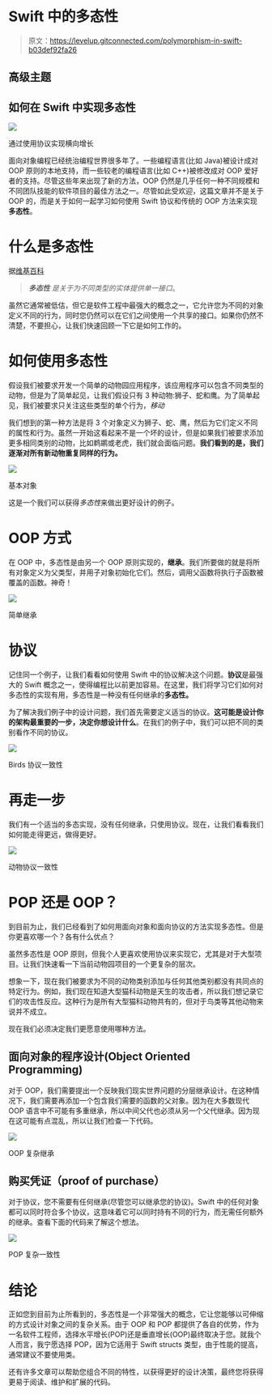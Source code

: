 # Swift 中的多态性

> 原文：<https://levelup.gitconnected.com/polymorphism-in-swift-b03def92fa26>

## 高级主题

## 如何在 Swift 中实现多态性

![](img/45e353762bcfc60c7957459a58fa7ed2.png)

通过使用协议实现横向增长

面向对象编程已经统治编程世界很多年了。一些编程语言(比如 Java)被设计成对 OOP 原则的本地支持，而一些较老的编程语言(比如 C++)被修改成对 OOP 爱好者的支持。尽管这些年来出现了新的方法，OOP 仍然是几乎任何一种不同规模和不同团队技能的软件项目的最佳方法之一。尽管如此受欢迎，这篇文章并不是关于 OOP 的，而是关于如何一起学习如何使用 Swift 协议和传统的 OOP 方法来实现**多态性**。

# 什么是多态性

据[维基百科](https://en.wikipedia.org/wiki/Polymorphism_(computer_science))

> ***多态性*** *是关于为不同类型的实体提供单一接口*。

虽然它通常被低估，但它是软件工程中最强大的概念之一，它允许您为不同的对象定义不同的行为，同时您仍然可以在它们之间使用一个共享的接口。如果你仍然不清楚，不要担心，让我们快速回顾一下它是如何工作的。

# 如何使用多态性

假设我们被要求开发一个简单的动物园应用程序，该应用程序可以包含不同类型的动物，但是为了简单起见，让我们假设只有 3 种动物:狮子、蛇和鹰。为了简单起见，我们被要求只关注这些类型的单个行为，*移动*

我们想到的第一种方法是将 3 个对象定义为狮子、蛇、鹰，然后为它们定义不同的属性和行为。虽然一开始这看起来不是一个坏的设计，但是如果我们被要求添加更多相同类别的动物，比如鹈鹕或老虎，我们就会面临问题。**我们看到的是，我们逐渐对所有新动物重复同样的行为。**

![](img/7f3321af2efd6d9fcdada198ebac42cb.png)

基本对象

这是一个我们可以获得*多态性*来做出更好设计的例子。

# OOP 方式

在 OOP 中，多态性是由另一个 OOP 原则实现的，**继承**。我们所要做的就是将所有对象定义为父类型，并用子对象初始化它们。然后，调用父函数将执行子函数被覆盖的函数。神奇！

![](img/65cc1cb6efba036576ee36c8c9cf7e62.png)

简单继承

# 协议

记住同一个例子，让我们看看如何使用 Swift 中的协议解决这个问题。**协议**是最强大的 Swift 概念之一，使得编程比以前更加容易。在这里，我们将学习它们如何对多态性的实现有用，多态性是一种没有任何继承的**多态性。**

为了解决我们例子中的设计问题，我们首先需要定义适当的协议。**这可能是设计你的架构最重要的一步，决定你想设计什么**。在我们的例子中，我们可以把不同的类别看作不同的协议。

![](img/b1ab882be742cf137c6603a4577255b3.png)

Birds 协议一致性

# 再走一步

我们有一个适当的多态实现，没有任何继承，只使用协议。现在，让我们看看我们如何能走得更远，做得更好。

![](img/6d605a25974e19e3fa4e7d840445c544.png)

动物协议一致性

# POP 还是 OOP？

到目前为止，我们已经看到了如何用面向对象和面向协议的方法实现多态性。但是你更喜欢哪一个？各有什么优点？

虽然多态性是 OOP 原则，但我个人更喜欢使用协议来实现它，尤其是对于大型项目。让我们快速看一下当前动物园项目的一个更复杂的层次。

想象一下，现在我们被要求为不同的动物类别添加与任何其他类别都没有共同点的特定行为。例如，我们现在知道大型猫科动物是天生的攻击者，所以我们想记录它们的攻击性反应。这种行为是所有大型猫科动物共有的，但对于鸟类等其他动物来说并不成立。

现在我们必须决定我们更愿意使用哪种方法。

## 面向对象的程序设计(Object Oriented Programming)

对于 OOP，我们需要提出一个反映我们现实世界问题的分层继承设计。在这种情况下，我们需要再添加一个包含我们需要的函数的父对象。因为在大多数现代 OOP 语言中不可能有多重继承，所以中间父代也必须从另一个父代继承。因为现在这可能有点混乱，所以让我们检查一下代码。

![](img/7ccc1b5d9497ac3d20413096e82b20f7.png)

OOP 复杂继承

## 购买凭证（proof of purchase）

对于协议，您不需要有任何继承(尽管您可以继承您的协议)。Swift 中的任何对象都可以同时符合多个协议，这意味着它可以同时持有不同的行为，而无需任何额外的继承。查看下面的代码来了解这个想法。

![](img/45e353762bcfc60c7957459a58fa7ed2.png)

POP 复杂一致性

# 结论

正如您到目前为止所看到的，多态性是一个非常强大的概念，它让您能够以可伸缩的方式设计对象之间的复杂关系。由于 OOP 和 POP 都提供了各自的优势，作为一名软件工程师，选择水平增长(POP)还是垂直增长(OOP)最终取决于您。就我个人而言，我宁愿选择 POP，因为它适用于 Swift structs 类型，由于性能的提高，通常建议不要使用类。

还有许多文章可以帮助您组合不同的特性，以获得更好的设计决策，最终您将获得更易于阅读、维护和扩展的代码。